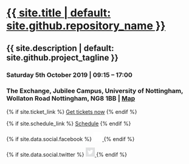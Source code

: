 <h1><a href="/">{{ site.title | default: site.github.repository_name }}</a></h1>
<h2>{{ site.description | default: site.github.project_tagline }}</h2>
<h3>Saturday 5th October 2019 | 09:15 – 17:00</h3>
<h3>The Exchange, Jubilee Campus, University of Nottingham, Wollaton Road Nottingham, NG8 1BB | <a href="https://www.nottingham.ac.uk/sharedresources/documents/mapjubileecampus.pdf" target="_blank">Map</a></h3>

{% if site.ticket_link %}
    <a href="{{ site.ticket_link }}" class="btn">Get tickets now</a>
{% endif %}

{% if site.schedule_link %}
    <a href="{{ site.schedule_link }}" class="btn">Schedule</a>
{% endif %}

<div class="social">

{% if site.data.social.facebook %}
<a href="{{ site.data.social.facebook }}">
<img src="assets/images/facebook_white.png" width="24" height="24" />
</a>
{% endif %}

{% if site.data.social.twitter %}
<a href="{{ site.data.social.twitter }}">
<img src="assets/images/twitter_white.svg" width="24" height="24" />
</a>
{% endif %}

</div>
